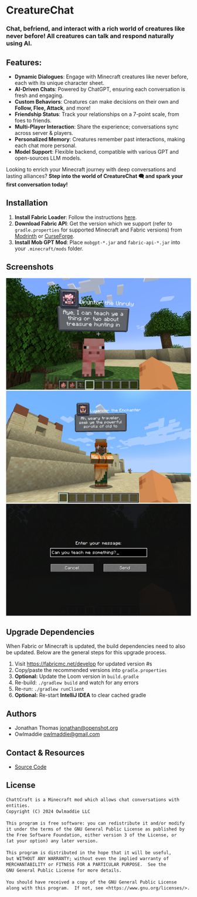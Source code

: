 # CreatureChat

### Chat, befriend, and interact with a rich world of creatures like never before! All creatures can talk and respond naturally using AI. 

## Features:
- **Dynamic Dialogues**: Engage with Minecraft creatures like never before, each with its unique character sheet.
- **AI-Driven Chats**: Powered by ChatGPT, ensuring each conversation is fresh and engaging.
- **Custom Behaviors**: Creatures can make decisions on their own and **Follow, Flee, Attack**, and more!
- **Friendship Status**: Track your relationships on a 7-point scale, from foes to friends.
- **Multi-Player Interaction**: Share the experience; conversations sync across server & players.
- **Personalized Memory**: Creatures remember past interactions, making each chat more personal.
- **Model Support**: Flexible backend, compatible with various GPT and open-sources LLM models.

Looking to enrich your Minecraft journey with deep conversations and lasting alliances?
**Step into the world of CreatureChat 🗨 and spark your first conversation today!**

## Installation

1. **Install Fabric Loader**: Follow the instructions [here](https://fabricmc.net/use/).
2. **Download Fabric API**: Get the version which we support (refer to `gradle.properties` for supported Minecraft and Fabric versions)
   from [Modrinth](https://modrinth.com/mod/fabric-api)
   or [CurseForge](https://www.curseforge.com/minecraft/mc-mods/fabric-api).
3. **Install Mob GPT Mod**: Place `mobgpt-*.jar` and `fabric-api-*.jar` into your `.minecraft/mods`
   folder.

## Screenshots
![Pig Teaching Player](src/main/resources/assets/mobgpt/screenshots/pig-teaching.png "Pig Teaching Player")
![Villager Greeting Player](src/main/resources/assets/mobgpt/screenshots/villager_greeting.png "Villager Greeting Player")
![Chat User-Interface](src/main/resources/assets/mobgpt/screenshots/chat-ui.png "Chat User-Interface")

## Upgrade Dependencies

When Fabric or Minecraft is updated, the build dependencies need to also
be updated. Below are the general steps for this upgrade process.

1. Visit https://fabricmc.net/develop for updated version #s
2. Copy/paste the recommended versions into `gradle.properties`
3. **Optional:** Update the Loom version in `build.gradle` 
4. Re-build: `./gradlew build` and watch for any errors
5. Re-run: `./gradlew runClient`
6. **Optional:** Re-start **IntelliJ IDEA** to clear cached gradle

## Authors

- Jonathan Thomas <jonathan@openshot.org>
- Owlmaddie <owlmaddie@gmail.com>

## Contact & Resources

- [Source Code](http://gitlab.openshot.org/minecraft/mobgpt)

## License

    ChattCraft is a Minecraft mod which allows chat conversations with entities.
    Copyright (C) 2024 Owlmaddie LLC

    This program is free software: you can redistribute it and/or modify
    it under the terms of the GNU General Public License as published by
    the Free Software Foundation, either version 3 of the License, or
    (at your option) any later version.

    This program is distributed in the hope that it will be useful,
    but WITHOUT ANY WARRANTY; without even the implied warranty of
    MERCHANTABILITY or FITNESS FOR A PARTICULAR PURPOSE.  See the
    GNU General Public License for more details.

    You should have received a copy of the GNU General Public License
    along with this program.  If not, see <https://www.gnu.org/licenses/>.